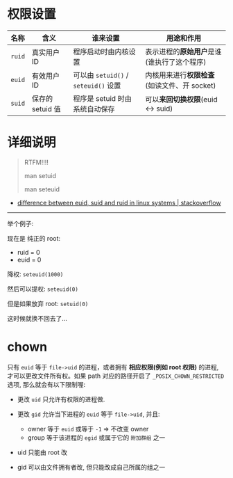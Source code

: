 # 权限设置

| 名称   | 含义             | 谁来设置                             | 用途和作用                                    |
| ------ | ---------------- | ------------------------------------ | --------------------------------------------- |
| `ruid` | 真实用户 ID      | 程序启动时由内核设置                 | 表示进程的**原始用户**是谁(谁执行了这个程序)  |
| `euid` | 有效用户 ID      | 可以由 `setuid()` / `seteuid()` 设置 | 内核用来进行**权限检查**(如读文件、开 socket) |
| `suid` | 保存的 setuid 值 | 程序是 setuid 时由系统自动保存       | 可以**来回切换权限**(euid <-> suid)           |

# 详细说明

> RTFM!!!!
>
> man setuid
>
> man seteuid

- [difference between euid, suid and ruid in linux systems | stackoverflow](https://stackoverflow.com/questions/33982789/difference-between-euid-suid-and-ruid-in-linux-systems)

---

举个例子:

现在是 纯正的 root:

- ruid = 0
- euid = 0

降权: `seteuid(1000)`

然后可以提权: `seteuid(0)`

但是如果放弃 root: `setuid(0)`

这时候就换不回去了...

# chown

只有 `euid` 等于 `file->uid` 的进程，或者拥有 **相应权限(例如 root 权限)** 的进程, 才可以更改文件所有权。如果 path 对应的路径开启了 `_POSIX_CHOWN_RESTRICTED` 选项, 那么就会有以下限制喔:

* 更改 `uid` 只允许有权限的进程做.
* 更改 `gid` 允许当下进程的 `euid` 等于 `file->uid`, 并且:
    - owner 等于 `euid` 或等于 `-1` => 不改变 owner
    - group 等于该进程的 `egid`  或属于它的 `附加群组` 之一

* uid 只能由 root 改
* gid 可以由文件拥有者改, 但只能改成自己所属的组之一


